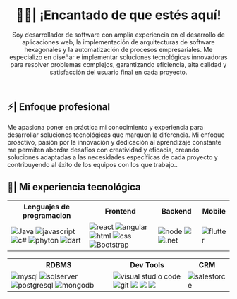 <header/>
  <h1>👋🏼| ¡Encantado de que estés aquí!</h1>
  <p>Soy desarrollador de software con amplia experiencia en el desarrollo de aplicaciones web, la implementación de arquitecturas de software hexagonales y la automatización de procesos empresariales. Me especializo en diseñar e implementar soluciones tecnológicas innovadoras para resolver problemas complejos, garantizando eficiencia, alta calidad y satisfacción del usuario final en cada proyecto.</b></p>
</header>

<section id="projects">
  <h1>⚡| Enfoque profesional</h1>
  <p>Me apasiona poner en práctica mi conocimiento y experiencia para desarrollar soluciones tecnológicas que marquen la diferencia. Mi enfoque proactivo, pasión por la innovación y dedicación al aprendizaje constante me permiten abordar desafíos con creatividad y eficacia, creando soluciones adaptadas a las necesidades específicas de cada proyecto y contribuyendo al éxito de los equipos con los que trabajo..</p>
</section>

<section id="technologies">
  <h1>🌌| Mi experiencia tecnológica</h1>
  
  <table id="tableone">
  <tr>
    <th>Lenguajes de programacion</th>
    <th>Frontend</th>
    <th>Backend</th>
    <th>Mobile</th>
  </tr>
  <tr>
    <td>
      <img src="https://img.shields.io/badge/Java-F2F4F9?style=for-the-badge&logo=java" alt="Java" />
      <img src="https://img.shields.io/badge/JavaScript-323330?style=for-the-badge&logo=javascript&logoColor=F7DF1E"alt="javascript" />
      <img src="https://img.shields.io/badge/C%23-239120?style=for-the-badge&logo=csharp&logoColor=white" alt="c#" />
      <img src="https://img.shields.io/badge/Python-FFD43B?style=for-the-badge&logo=python&logoColor=blue" alt="phyton" />
      <img src="https://img.shields.io/badge/Dart-0175C2?style=for-the-badge&logo=dart&logoColor=white" alt="dart" />
    </td>
    <td>
      <img src="https://img.shields.io/badge/React-20232A?style=for-the-badge&logo=react&logoColor=61DAFB" alt="react" />
      <img src="https://img.shields.io/badge/Angular-DD0031?style=for-the-badge&logo=angular&logoColor=white" alt="angular" />
      <img src="https://img.shields.io/badge/HTML5-E34F26?style=for-the-badge&logo=html5&logoColor=white" alt="html" />
      <img src="https://img.shields.io/badge/CSS3-1572B6?style=for-the-badge&logo=css3&logoColor=white" alt="css" />
      <img src="https://img.shields.io/badge/Bootstrap-563D7C?style=for-the-badge&logo=bootstrap&logoColor=white" alt="Bootstrap" />
    </td>
    <td>
      <img src="https://img.shields.io/badge/Node.js-339933?style=for-the-badge&logo=nodedotjs&logoColor=white" alt="node" />
      <img src="http://img.shields.io/badge/-Spring-6DB33F?style=for-the-badge&logo=spring&logoColor=ffffff"/>
      <img src="https://img.shields.io/badge/.NET-512BD4?style=for-the-badge&logo=dotnet&logoColor=white" alt=".net" />
    </td>
    <td>
      <img src="https://img.shields.io/badge/Flutter-02569B?style=for-the-badge&logo=flutter&logoColor=white" alt="flutter" />
    </td>
  </tr>
</table>
<table id="tabletwo">
  <tr>
    <th>RDBMS</th>
    <th>Dev Tools</th>
    <th>CRM</th>
  </tr>
  <tr>
    <td>
      <img src="https://img.shields.io/badge/MySQL-005C84?style=for-the-badge&logo=mysql&logoColor=white" alt="mysql" />
      <img src="https://img.shields.io/badge/Microsoft%20SQL%20Server-CC2927?style=for-the-badge&logo=microsoft%20sql%20server&logoColor=white" alt="sqlserver" />
      <img src="https://img.shields.io/badge/PostgreSQL-316192?style=for-the-badge&logo=postgresql&logoColor=white" alt="postgresql" />
      <img src="https://img.shields.io/badge/MongoDB-4EA94B?style=for-the-badge&logo=mongodb&logoColor=white" alt="mongodb" />
    </td>
    <td>
      <img src="https://img.shields.io/badge/VSCode-0078D4?style=for-the-badge&logo=visual%20studio%20code&logoColor=white" alt="visual studio code" />
      <img src="https://img.shields.io/badge/GIT-E44C30?style=for-the-badge&logo=git&logoColor=white" alt="git" />
      <img src="http://img.shields.io/badge/-IntelliJ%20IDEA-000000?style=for-the-badge&logo=intellij-idea&logoColor=ffffff">
       <img src="https://img.shields.io/badge/-Docker-black?style=for-the-badge&logo=docker"/>
      <img src="https://img.shields.io/badge/-GitHub-181717?style=for-the-badge&logo=github"/>
    </td>
    <td>
      <img src="https://img.shields.io/badge/SalesForce-0078D4?style=for-the-badge&logo=salesforce&logoColor=white" alt="salesforce" />
    </td>
  </tr>
</table>
</section>
